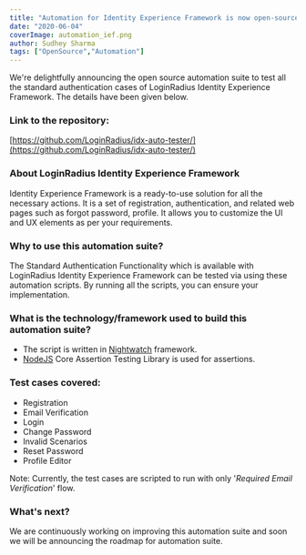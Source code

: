 ```yaml
---
title: "Automation for Identity Experience Framework is now open-source !!!"
date: "2020-06-04"
coverImage: automation_ief.png
author: Sudhey Sharma
tags: ["OpenSource","Automation"]
---
```


We're delightfully announcing the open source automation suite to test all the standard authentication cases of LoginRadius Identity Experience Framework.
The details have been given below.

### Link to the repository:
[https://github.com/LoginRadius/idx-auto-tester/](https://github.com/LoginRadius/idx-auto-tester/)

### About LoginRadius Identity Experience Framework
Identity Experience Framework is a ready-to-use solution for all the necessary actions. It is a set of registration, authentication, and related web pages such as forgot password, profile. It allows you to customize the UI and UX elements as per your requirements.


### Why to use this automation suite?
The Standard Authentication Functionality which is available with LoginRadius Identity Experience Framework can be tested via using these automation scripts. By running all the scripts, you can ensure your implementation.


### What is the technology/framework used to build this automation suite?
-   The script is written in [Nightwatch](https://nightwatchjs.org/) framework.
-   [NodeJS](/loginradius/qa/open-source-automation/ief-open-automation/-/blob/master/nodejs.org) Core Assertion Testing Library is used for assertions.


### Test cases covered:
- Registration
- Email Verification
- Login
- Change Password
- Invalid Scenarios
- Reset Password
- Profile Editor


Note:  Currently, the test cases are scripted to run with only '*Required Email Verification*' flow.


### What's next?
We are continuously working on improving this automation suite and soon we will be announcing the roadmap for automation suite.
